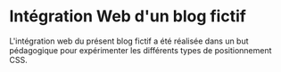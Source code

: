 # Intégration Web d'un blog fictif

L'intégration web du présent blog fictif a été réalisée dans un but pédagogique pour expérimenter les différents types de positionnement CSS.
